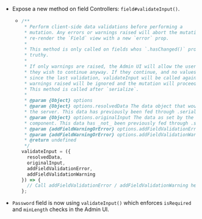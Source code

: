 - Expose a new method on field Controllers: `field#validateInput()`.
  - ```javascript
    /**
     * Perform client-side data validations before performing a
     * mutation. Any errors or warnings raised will abort the mutation and
     * re-render the `Field` view with a new `error` prop.
     *
     * This method is only called on fields whos `.hasChanged()` property returns
     * truthy.
     *
     * If only warnings are raised, the Admin UI will allow the user to confirm
     * they wish to continue anyway. If they continue, and no values have changed
     * since the last validation, validateInput will be called again, however any
     * warnings raised will be ignored and the mutation will proceed as normal.
     * This method is called after `serialize`.
     *
     * @param {Object} options
     * @param {Object} options.resolvedData The data object that would be sent to
     * the server. This data has previously been fed through .serialize()
     * @param {Object} options.originalInput The data as set by the `Field`
     * component. This data has _not_ been previously fed through .serialize().
     * @param {addFieldWarningOrError} options.addFieldValidationError
     * @param {addFieldWarningOrError} options.addFieldValidationWarning
     * @return undefined
     */
    validateInput = ({
      resolvedData,
      originalInput,
      addFieldValidationError,
      addFieldValidationWarning
    }) => {
      // Call addFieldValidationError / addFieldValidationWarning here
    };
    ```
- `Password` field is now using `validateInput()` which enforces `isRequired`
  and `minLength` checks in the Admin UI.
